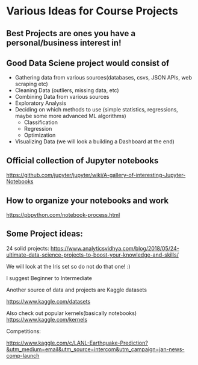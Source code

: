# Various Ideas for Course Projects

## Best Projects are ones you have a personal/business interest in!



## Good Data Sciene project would consist of

* Gathering data from various sources(databases, csvs, JSON APIs, web scraping etc)
* Cleaning Data (outliers, missing data, etc)
* Combining Data from various sources
* Exploratory Analysis
* Deciding on which methods to use (simple statistics, regressions, maybe some more advanced ML algorithms)
  * Classification
  * Regression 
  * Optimization
* Visualizing Data (we will look a building a Dashboard at the end)

##  Official collection of Jupyter notebooks

https://github.com/jupyter/jupyter/wiki/A-gallery-of-interesting-Jupyter-Notebooks

## How to organize your notebooks and work

https://pbpython.com/notebook-process.html


## Some Project ideas:

24 solid projects:
   https://www.analyticsvidhya.com/blog/2018/05/24-ultimate-data-science-projects-to-boost-your-knowledge-and-skills/
   
   We will look at the Iris set so do not do that one! :)
   
I suggest Beginner to Intermediate

Another source of data and projects are Kaggle datasets

https://www.kaggle.com/datasets

Also check out popular kernels(basically notebooks)
https://www.kaggle.com/kernels

Competitions:

https://www.kaggle.com/c/LANL-Earthquake-Prediction?&utm_medium=email&utm_source=intercom&utm_campaign=jan-news-comp-launch





